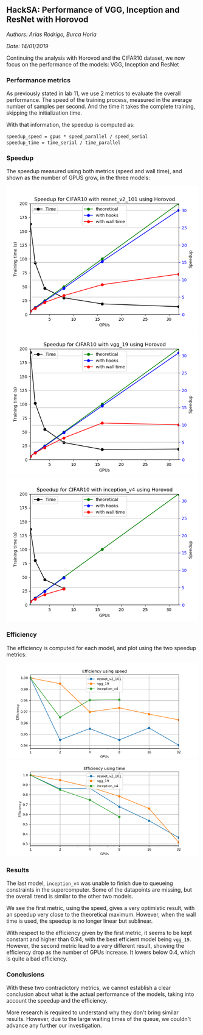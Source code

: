 HackSA: Performance of VGG, Inception and ResNet with Horovod
-------------------------------------------------------------

*Authors: Arias Rodrigo, Burca Horia*

*Date: 14/01/2019*

Continuing the analysis with Horovod and the CIFAR10 dataset, we now focus on
the performance of the models: VGG, Inception and ResNet

### Performance metrics

As previously stated in lab 11, we use 2 metrics to evaluate the overall
performance. The speed of the training process, measured in the average number
of samples per second. And the time it takes the complete training, skipping the
initialization time.

With that information, the speedup is computed as:

	speedup_speed = gpus * speed_parallel / speed_serial
	speedup_time = time_serial / time_parallel

### Speedup

The speedup measured using both metrics (speed and wall time), and shown as the
number of GPUS grow, in the three models:

![Speedup plot for `resnet_v2_101`](fig/resnet_v2_101.png)
![Speedup plot for `vgg19`](fig/vgg_19.png)
![Speedup plot for `inception_v4`](fig/inception_v4.png)

### Efficiency

The efficiency is computed for each model, and plot using the two speedup metrics:

![Efficiency using speed](fig/efficiency_speed.png)
![Efficiency using time](fig/efficiency_time.png)


### Results

The last model, `inception_v4` was unable to finish due to queueing constraints
in the supercomputer. Some of the datapoints are missing, but the overall trend
is similar to the other two models.

We see the first metric, using the speed, gives a very optimistic result, with
an speedup very close to the theoretical maximum. However, when the wall time is
used, the speedup is no longer linear but sublinear.

With respect to the efficiency given by the first metric, it seems to be kept
constant and higher than 0.94, with the best efficient model being `vgg_19`.
However, the second metric lead to a very different result, showing the
efficiency drop as the number of GPUs increase. It lowers below 0.4, which is
quite a bad efficiency.

### Conclusions

With these two contradictory metrics, we cannot establish a clear conclusion
about what is the actual performance of the models, taking into account the
speedup and the efficiency.

More research is required to understand why they don't bring similar results.
However, due to the large waiting times of the queue, we couldn't advance any
further our investigation.
